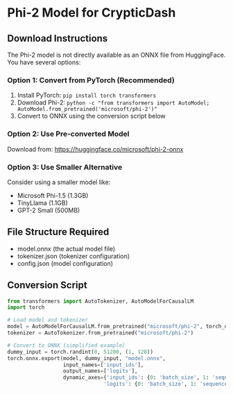 # Phi-2 Model for CrypticDash

## Download Instructions

The Phi-2 model is not directly available as an ONNX file from HuggingFace.
You have several options:

### Option 1: Convert from PyTorch (Recommended)
1. Install PyTorch: `pip install torch transformers`
2. Download Phi-2: `python -c "from transformers import AutoModel; AutoModel.from_pretrained('microsoft/phi-2')"`
3. Convert to ONNX using the conversion script below

### Option 2: Use Pre-converted Model
Download from: https://huggingface.co/microsoft/phi-2-onnx

### Option 3: Use Smaller Alternative
Consider using a smaller model like:
- Microsoft Phi-1.5 (1.3GB)
- TinyLlama (1.1GB)
- GPT-2 Small (500MB)

## File Structure Required
- model.onnx (the actual model file)
- tokenizer.json (tokenizer configuration)
- config.json (model configuration)

## Conversion Script
```python
from transformers import AutoTokenizer, AutoModelForCausalLM
import torch

# Load model and tokenizer
model = AutoModelForCausalLM.from_pretrained("microsoft/phi-2", torch_dtype=torch.float16)
tokenizer = AutoTokenizer.from_pretrained("microsoft/phi-2")

# Convert to ONNX (simplified example)
dummy_input = torch.randint(0, 51200, (1, 128))
torch.onnx.export(model, dummy_input, "model.onnx", 
                  input_names=['input_ids'], 
                  output_names=['logits'],
                  dynamic_axes={'input_ids': {0: 'batch_size', 1: 'sequence_length'},
                               'logits': {0: 'batch_size', 1: 'sequence_length'}})
```
